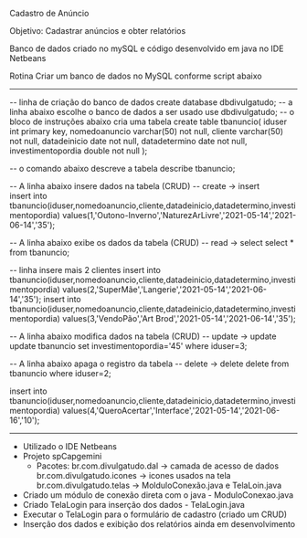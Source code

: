 Cadastro de Anúncio 

Objetivo: Cadastrar anúncios e obter relatórios 

Banco de dados criado no mySQL e código desenvolvido em java no IDE Netbeans

Rotina
Criar um banco de dados no MySQL conforme script abaixo

-------------------------------------------------------------------------------------------------------------------------------------------

-- linha de criação do banco de dados
create database dbdivulgatudo;
-- a linha abaixo escolhe o banco de dados a ser usado
use dbdivulgatudo;
-- o bloco de instruções abaixo cria uma tabela
create table tbanuncio(
iduser int primary key,
nomedoanuncio varchar(50) not null,
cliente varchar(50) not null,
datadeinicio date not null,
datadetermino date not null,
investimentopordia double not null
);

-- o comando abaixo descreve a tabela
describe tbanuncio;

-- A linha abaixo insere dados na tabela (CRUD)
-- create -> insert	 
insert into tbanuncio(iduser,nomedoanuncio,cliente,datadeinicio,datadetermino,investimentopordia)
values(1,'Outono-Inverno','NaturezArLivre','2021-05-14','2021-06-14','35');

-- A linha abaixo exibe os dados da tabela (CRUD)
-- read -> select
select	* from tbanuncio;

-- linha insere mais 2 clientes
insert into tbanuncio(iduser,nomedoanuncio,cliente,datadeinicio,datadetermino,investimentopordia)
values(2,'SuperMãe','Langerie','2021-05-14','2021-06-14','35');
insert into tbanuncio(iduser,nomedoanuncio,cliente,datadeinicio,datadetermino,investimentopordia)
values(3,'VendoPão','Art Brod','2021-05-14','2021-06-14','35');

-- A linha abaixo modifica dados na tabela (CRUD)
-- update -> update
update	tbanuncio set investimentopordia='45' where iduser=3;

-- A linha abaixo apaga o registro da tabela
-- delete -> delete
delete from tbanuncio where iduser=2;

insert into tbanuncio(iduser,nomedoanuncio,cliente,datadeinicio,datadetermino,investimentopordia)
values(4,'QueroAcertar','Interface','2021-05-14','2021-06-16','10');

-------------------------------------------------------------------------------------------------------------------------------------------
- Utilizado o IDE Netbeans
- Projeto spCapgemini
	- Pacotes:
		br.com.divulgatudo.dal -> camada de acesso de dados
		br.com.divulgatudo.icones -> icones usados na tela
		br.com.divulgatudo.telas -> MolduloConexão.java e TelaLoin.java
- Criado um módulo de conexão direta com o java - ModuloConexao.java
- Criado TelaLogin para inserção dos dados - TelaLogin.java
- Executar o TelaLogin para o formulário de cadastro (criado um CRUD)
- Inserção dos dados e exibição dos relatórios ainda em desenvolvimento
